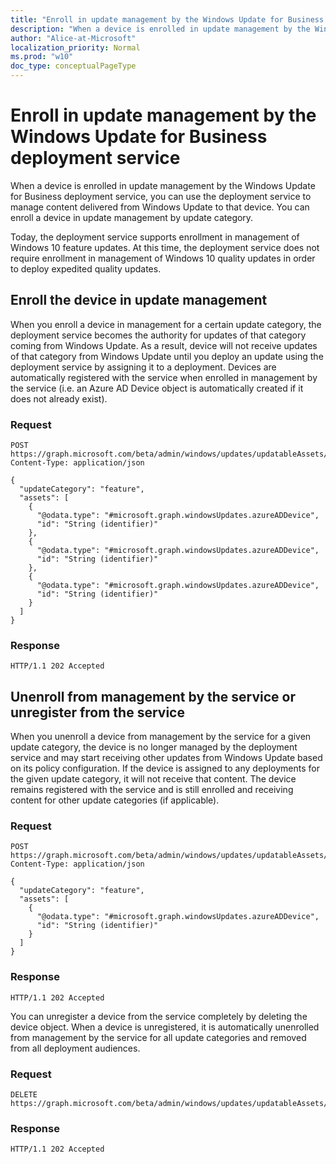 ```yaml
---
title: "Enroll in update management by the Windows Update for Business deployment service"
description: "When a device is enrolled in update management by the Windows Update for Business deployment service, you can use the deployment service to manage content delivered from Windows Update to that device."
author: "Alice-at-Microsoft"
localization_priority: Normal
ms.prod: "w10"
doc_type: conceptualPageType
---
```


# Enroll in update management by the Windows Update for Business deployment service

When a device is enrolled in update management by the Windows Update for Business deployment service, you can use the deployment service to manage content delivered from Windows Update to that device. You can enroll a device in update management by update category.

Today, the deployment service supports enrollment in management of Windows 10 feature updates. At this time, the deployment service does not require enrollment in management of Windows 10 quality updates in order to deploy expedited quality updates.

## Enroll the device in update management

When you enroll a device in management for a certain update category, the deployment service becomes the authority for updates of that category coming from Windows Update. As a result, device will not receive updates of that category from Windows Update until you deploy an update using the deployment service by assigning it to a deployment. Devices are automatically registered with the service when enrolled in management by the service (i.e. an Azure AD Device object is automatically created if it does not already exist).

### Request

``` http
POST https://graph.microsoft.com/beta/admin/windows/updates/updatableAssets/enrollAssets
Content-Type: application/json

{
  "updateCategory": "feature",
  "assets": [
    {
      "@odata.type": "#microsoft.graph.windowsUpdates.azureADDevice",
      "id": "String (identifier)"
    },
    {
      "@odata.type": "#microsoft.graph.windowsUpdates.azureADDevice",
      "id": "String (identifier)"
    },
    {
      "@odata.type": "#microsoft.graph.windowsUpdates.azureADDevice",
      "id": "String (identifier)"
    }
  ]
}
```

### Response

``` http
HTTP/1.1 202 Accepted
```

## Unenroll from management by the service or unregister from the service 

When you unenroll a device from management by the service for a given update category, the device is no longer managed by the deployment service and may start receiving other updates from Windows Update based on its policy configuration. If the device is assigned to any deployments for the given update category, it will not receive that content. The device remains registered with the service and is still enrolled and receiving content for other update categories (if applicable).

### Request

``` http
POST https://graph.microsoft.com/beta/admin/windows/updates/updatableAssets/unenrollAssets
Content-Type: application/json

{
  "updateCategory": "feature",
  "assets": [
    {
      "@odata.type": "#microsoft.graph.windowsUpdates.azureADDevice",
      "id": "String (identifier)"
    }
  ]
}
```

### Response

``` http
HTTP/1.1 202 Accepted
```

You can unregister a device from the service completely by deleting the device object. When a device is unregistered, it is automatically unenrolled from management by the service for all update categories and removed from all deployment audiences.

### Request

``` http
DELETE https://graph.microsoft.com/beta/admin/windows/updates/updatableAssets/{azureADDeviceId}
```

### Response
``` http
HTTP/1.1 202 Accepted
```

